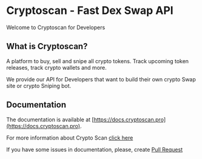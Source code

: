 ﻿# Cryptoscan - Fast Dex Swap API

Welcome to Cryptoscan for Developers

## What is Cryptoscan?

A platform to buy, sell and snipe all crypto tokens. Track upcoming token releases, track crypto wallets and more.

We provide our API for Developers that want to build their own crypto Swap site or crypto Sniping bot.

## Documentation

The documentation is available at [https://docs.cryptoscan.pro](https://docs.cryptoscan.pro).

For more information about Crypto Scan [click here](https://docs.cryptoscan.pro/)

If you have some issues in documentation, please, create [Pull Request](https://github.com/cryptoscan-pro/docs/pulls)
